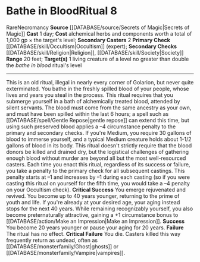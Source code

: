 ﻿---
area: null
cost: "alchemical herbs and components worth a total of 1,000 gp \xD7 the target's\
  \ level"
duration: null
element: null
heighten: null
heighten_level: '8'
id: '54'
level: '8'
name: Bathe in Blood
primary_check: '[[DATABASE/skill/Occultism|Occultism]] (expert)'
range: 20 feet
rarity: Rare
requirement: null
rus_type_level: null
school: Necromancy
secondary_casters: '2'
secondary_check: '[[DATABASE/skill/Religion|Religion]] , [[DATABASE/skill/Society|Society]]'
source: '[[DATABASE/source/Secrets of Magic|Secrets of Magic]]'
target: 1 living creature of a level no greater than double thebathe in bloodritual's
  level
trait:
- '[[DATABASE/trait/Necromancy|Necromancy]]'
- '[[DATABASE/trait/Rare|Rare]]'
type: Ritual

---
# Bathe in Blood<span class="item-type">Ritual 8</span>

<span class="trait-rare item-trait">Rare</span><span class="item-trait">Necromancy</span>
**Source** [[DATABASE/source/Secrets of Magic|Secrets of Magic]] 
**Cast** 1 day; **Cost** alchemical herbs and components worth a total of 1,000 gp × the target's level; **Secondary Casters** 2
**Primary Check** [[DATABASE/skill/Occultism|Occultism]] (expert); **Secondary Checks** [[DATABASE/skill/Religion|Religion]], [[DATABASE/skill/Society|Society]]
**Range** 20 feet; **Target(s)** 1 living creature of a level no greater than double the _bathe in blood_ ritual's level

---
This is an old ritual, illegal in nearly every corner of Golarion, but never quite exterminated. You bathe in the freshly spilled blood of your people, whose lives and years you steal in the process.
 This ritual requires that you submerge yourself in a bath of alchemically treated blood, attended by silent servants. The blood must come from the same ancestry as your own, and must have been spilled within the last 6 hours; a spell such as [[DATABASE/spell/Gentle Repose|gentle repose]] can extend this time, but using such preserved blood applies a –4 circumstance penalty to the primary and secondary checks. If you're Medium, you require 30 gallons of blood to immerse yourself, and a typical Medium creature holds about 1-1/2 gallons of blood in its body. This ritual doesn't strictly require that the blood donors be killed and drained dry, but the logistical challenges of gathering enough blood without murder are beyond all but the most well-resourced casters.
 Each time you enact this ritual, regardless of its success or failure, you take a penalty to the primary check for all subsequent castings. This penalty starts at –1 and increases by –1 during each casting (so if you were casting this ritual on yourself for the fifth time, you would take a –4 penalty on your Occultism check).
**Critical Success** You emerge rejuvenated and revived. You become up to 40 years younger, returning to the prime of youth and life. If you're already at your desired age, your aging instead stops for the next 40 years. While remaining recognizably yourself, you also become preternaturally attractive, gaining a +1 circumstance bonus to [[DATABASE/action/Make an Impression|Make an Impression]].
**Success** You become 20 years younger or pause your aging for 20 years.
**Failure** The ritual has no effect.
**Critical Failure** You die. Casters killed this way frequently return as undead, often as [[DATABASE/monsterfamily/Ghost|ghosts]] or [[DATABASE/monsterfamily/Vampire|vampires]].